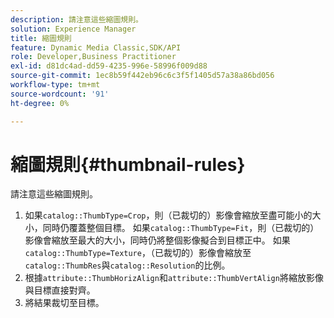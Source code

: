 ```yaml
---
description: 請注意這些縮圖規則。
solution: Experience Manager
title: 縮圖規則
feature: Dynamic Media Classic,SDK/API
role: Developer,Business Practitioner
exl-id: d81dc4ad-dd59-4235-996e-58996f009d88
source-git-commit: 1ec8b59f442eb96c6c3f5f1405d57a38a86bd056
workflow-type: tm+mt
source-wordcount: '91'
ht-degree: 0%

---
```


# 縮圖規則{#thumbnail-rules}

請注意這些縮圖規則。

1. 如果`catalog::ThumbType=Crop`，則（已裁切的）影像會縮放至盡可能小的大小，同時仍覆蓋整個目標。 如果`catalog::ThumbType=Fit`，則（已裁切的）影像會縮放至最大的大小，同時仍將整個影像擬合到目標正中。 如果`catalog::ThumbType=Texture`，（已裁切的）影像會縮放至`catalog::ThumbRes`與`catalog::Resolution`的比例。
1. 根據`attribute::ThumbHorizAlign`和`attribute::ThumbVertAlign`將縮放影像與目標直接對齊。
1. 將結果裁切至目標。
